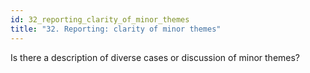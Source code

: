 ```yaml
---
id: 32_reporting_clarity_of_minor_themes
title: "32. Reporting: clarity of minor themes"
---
```

Is there a description of diverse cases or discussion of minor themes? 